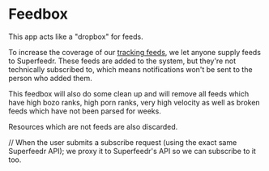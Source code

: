 # Feedbox

This app acts like a "dropbox" for feeds.

To increase the coverage of our [tracking feeds](https://superfeedr.com/tracker), we let anyone supply feeds to Superfeedr. These feeds are added to the system, but they're not technically subscribed to, which means notifications won't be sent to the person who added them.

This feedbox will also do some clean up and will remove all feeds which have high bozo ranks, high porn ranks, very high velocity as well as broken feeds which have not been parsed for weeks.

Resources which are not feeds are also discarded.

// When the user submits a subscribe request (using the exact same Superfeedr API); we proxy it to Superfeedr's API so we can subscribe to it too.